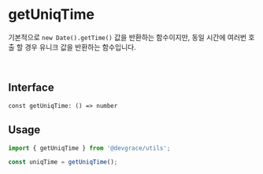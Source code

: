 # getUniqTime

기본적으로 `new Date().getTime()` 값을 반환하는 함수이지만, 동일 시간에 여러번 호출 할 경우 유니크 값을 반환하는 함수입니다.


<br />

## Interface
```tsx
const getUniqTime: () => number
```

## Usage
```ts
import { getUniqTime } from '@devgrace/utils';

const uniqTime = getUniqTime();
```
